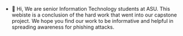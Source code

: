 - 👋 Hi, We are senior Information Technology students at ASU. This webiste is a conclusion of the hard work that went into our capstone project. We hope you find our work to be informative and helpful in spreading awareness for phishing attacks. 
<!---
la-smith/la-smith is a ✨ special ✨ repository because its `README.md` (this file) appears on your GitHub profile.
You can click the Preview link to take a look at your changes.
--->
